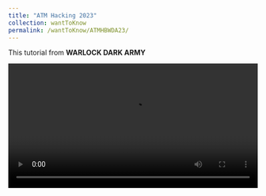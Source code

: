 ```yaml
---
title: "ATM Hacking 2023"
collection: wantToKnow
permalink: /wantToKnow/ATMHBWDA23/
---
```


This tutorial from **WARLOCK DARK ARMY**

<object data=
"/assets/file/ATM HACKING.pdf" 
                width="800" 
                height="500"> 
        </object>

<video width="100%" controls>
  <source src="video_2023-01-08_00-51-01.mp4" type="video/mp4">
</video>
